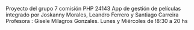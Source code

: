 Proyecto del grupo 7 comisión PHP 24143 App de gestión de películas
integrado por Joskanny Morales, Leandro Ferrero y Santiago Carreira
Profesora : Gisele Milagros Gonzales.
Lunes y Miércoles de !8:30 a 20 hs

